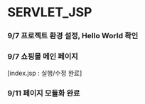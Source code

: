 # SERVLET_JSP
### 9/7 프로젝트 환경 설정, Hello World 확인
### 9/7 쇼핑몰 메인 페이지
[index.jsp : 실행/수정 완료]
### 9/11 페이지 모듈화 완료